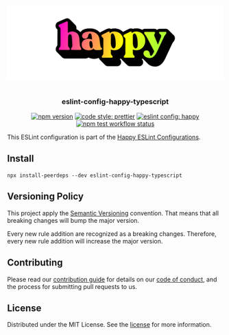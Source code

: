 <div align="center" style="padding: 16px 0;"><img src="../../media/readme-banner.png" width="600" role="presentation" /></div>

<h3 align="center">eslint-config-happy-typescript</h3>

<p align="center">
    <a href="https://www.npmjs.org/package/eslint-config-happy-typescript"><img src="https://img.shields.io/npm/v/eslint-config-happy-typescript.svg" alt="npm version" /></a>
    <a href="https://prettier.io/"><img src="https://img.shields.io/badge/code_style-prettier-ff69b4.svg" alt="code style: prettier" /></a>
    <a href="https://github.com/arsnl/happy"><img src="https://img.shields.io/badge/config-happy-B0FF31.svg?logo=eslint" alt="eslint config: happy" /></a>
    <a href="https://github.com/arsnl/happy/actions?query=workflow%3Atest+branch%main"><img src="https://github.com/arsnl/happy/workflows/test/badge.svg?branch=main" alt="npm test workflow status" /></a>
</p>

This ESLint configuration is part of the [Happy ESLint Configurations](https://www.npmjs.com/package/eslint-config-happy).

## Install

```
npx install-peerdeps --dev eslint-config-happy-typescript
```

## Versioning Policy

This project apply the [Semantic Versioning](https://semver.org/) convention. That means that all breaking changes will bump the major version.

Every new rule addition are recognized as a breaking changes. Therefore, every new rule addition will increase the major version.

## Contributing

Please read our [contribution guide](/CONTRIBUTING.md) for details on our [code of conduct](/CODE_OF_CONDUCT.md), and the process for submitting pull requests to us.

## License

Distributed under the MIT License. See the [license](/LICENSE) for more information.
